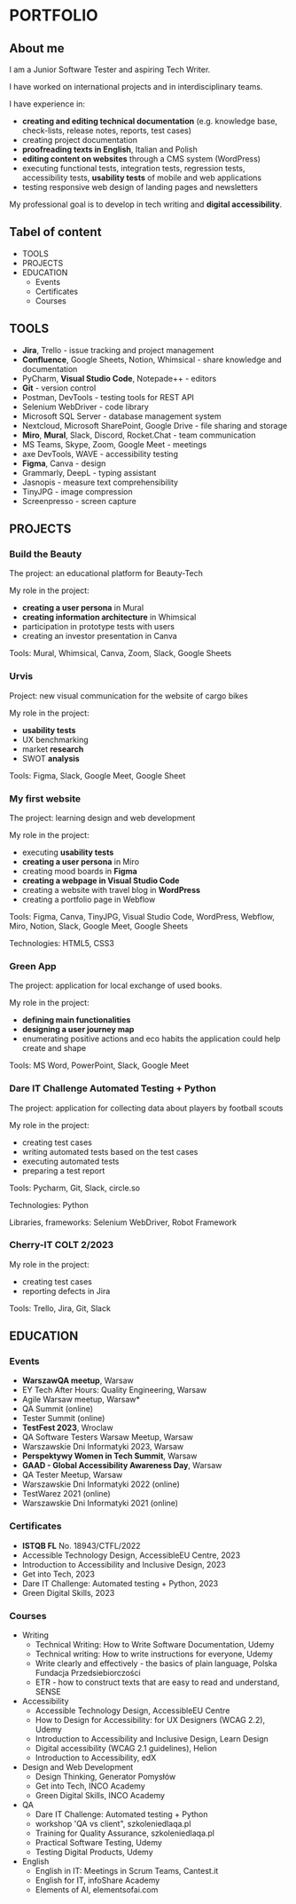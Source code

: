 # PORTFOLIO

## About me

I am a Junior Software Tester and aspiring Tech Writer. 

I have worked on international projects and in interdisciplinary teams.

I have experience in:
* **creating and editing technical documentation** (e.g. knowledge base, check-lists, release notes, reports, test cases)
* creating project documentation
* **proofreading texts in English**, Italian and Polish
* **editing content on websites** through a CMS system (WordPress)
* executing functional tests, integration tests, regression tests, accessibility tests, **usability tests** of mobile and web applications
* testing responsive web design of landing pages and newsletters

My professional goal is to develop in tech writing and **digital accessibility**.

## Tabel of content

* TOOLS
* PROJECTS
* EDUCATION
  * Events
  * Certificates
  * Courses


## TOOLS

* **Jira**, Trello - issue tracking and project management
* **Confluence**, Google Sheets, Notion, Whimsical - share knowledge and documentation
* PyCharm, **Visual Studio Code**, Notepade++ - editors
* **Git** - version control
* Postman, DevTools - testing tools for REST API
* Selenium WebDriver - code library
* Microsoft SQL Server - database management system
* Nextcloud, Microsoft SharePoint, Google Drive - file sharing and storage
* **Miro**, **Mural**, Slack, Discord, Rocket.Chat - team communication
* MS Teams, Skype, Zoom, Google Meet - meetings
* axe DevTools, WAVE - accessibility testing
* **Figma**, Canva - design
* Grammarly, DeepL - typing assistant
* Jasnopis - measure text comprehensibility
* TinyJPG  - image compression
* Screenpresso - screen capture


## PROJECTS

### Build the Beauty

The project: an educational platform for Beauty-Tech

My role in the project: 
* **creating a user persona** in Mural
* **creating information architecture** in Whimsical
* participation in prototype tests with users
* creating an investor presentation in Canva

Tools: Mural, Whimsical, Canva, Zoom, Slack, Google Sheets

### Urvis

Project: new visual communication for the website of cargo bikes

My role in the project: 
* **usability tests**
* UX benchmarking
* market **research**
* SWOT **analysis**

Tools: Figma, Slack, Google Meet, Google Sheet

### My first website

The project: learning design and web development

My role in the project: 
* executing **usability tests**
* **creating a user persona** in Miro
* creating mood boards in **Figma**
* **creating a webpage in Visual Studio Code**
* creating a website with travel blog in **WordPress**
* creating a portfolio page in Webflow

Tools: Figma, Canva, TinyJPG, Visual Studio Code, WordPress, Webflow, Miro, Notion, Slack, Google Meet, Google Sheets

Technologies: HTML5, CSS3

### Green App

The project: application for local exchange of used books.

My role in the project: 
* **defining main functionalities**
* **designing a user journey map**
* enumerating positive actions and eco habits the application could help create and shape

Tools: MS Word, PowerPoint, Slack, Google Meet

### Dare IT Challenge Automated Testing + Python

The project: application for collecting data about players by football scouts

My role in the project: 
* creating test cases
* writing automated tests based on the test cases
* executing automated tests
* preparing a test report

Tools: Pycharm, Git, Slack, circle.so

Technologies: Python

Libraries, frameworks: Selenium WebDriver, Robot Framework

### Cherry-IT COLT 2/2023

My role in the project: 
* creating test cases
* reporting defects in Jira

Tools: Trello, Jira, Git, Slack

## EDUCATION

### Events

* **WarszawQA meetup**, Warsaw
* EY Tech After Hours: Quality Engineering, Warsaw
* Agile Warsaw meetup, Warsaw*
* QA Summit (online)
* Tester Summit (online)
* **TestFest 2023**, Wroclaw
* QA Software Testers Warsaw Meetup, Warsaw
* Warszawskie Dni Informatyki 2023, Warsaw
* **Perspektywy Women in Tech Summit**, Warsaw
* **GAAD - Global Accessibility Awareness Day**, Warsaw
* QA Tester Meetup, Warsaw
* Warszawskie Dni Informatyki 2022 (online)
* TestWarez 2021 (online)
* Warszawskie Dni Informatyki 2021 (online)

### Certificates

* **ISTQB FL** No. 18943/CTFL/2022
* Accessible Technology Design, AccessibleEU Centre, 2023
* Introduction to Accessibility and Inclusive Design, 2023
* Get into Tech, 2023
* Dare IT Challenge: Automated testing + Python, 2023
* Green Digital Skills, 2023

### Courses

* Writing
  * Technical Writing: How to Write Software Documentation, Udemy
  * Technical writing: How to write instructions for everyone, Udemy
  * Write clearly and effectively - the basics of plain language, Polska Fundacja Przedsiebiorczości
  * ETR - how to construct texts that are easy to read and understand, SENSE
* Accessibility
  * Accessible Technology Design, AccessibleEU Centre
  * How to Design for Accessibility: for UX Designers (WCAG 2.2), Udemy
  * Introduction to Accessibility and Inclusive Design, Learn Design
  * Digital accessibility (WCAG 2.1 guidelines), Helion
  * Introduction to Accessibility, edX
* Design and Web Development
  * Design Thinking, Generator Pomysłów
  * Get into Tech, INCO Academy
  * Green Digital Skills, INCO Academy
* QA
  * Dare IT Challenge: Automated testing + Python
  * workshop 'QA vs client", szkoleniedlaqa.pl
  * Training for Quality Assurance, szkoleniedlaqa.pl
  * Practical Software Testing, Udemy
  * Testing Digital Products, Udemy
* English
  * English in IT: Meetings in Scrum Teams, Cantest.it
  * English for IT, infoShare Academy
  * Elements of AI, elementsofai.com

